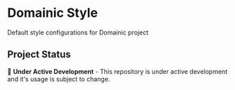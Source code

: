 # Domainic Style

Default style configurations for Domainic project

## Project Status

🚧 **Under Active Development** - This repository is under active development and it's usage is subject to change.